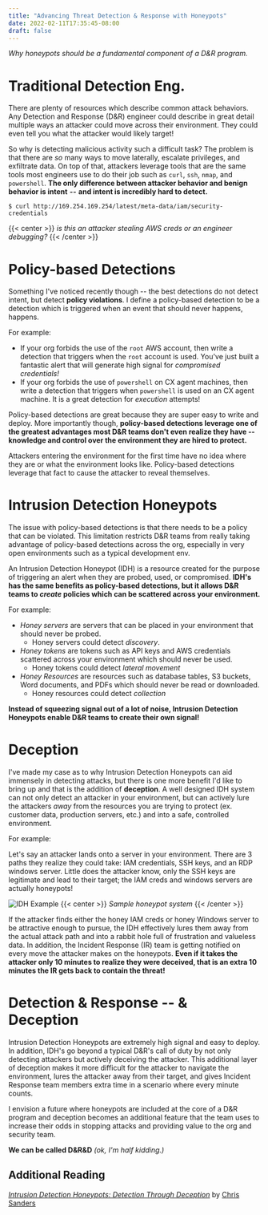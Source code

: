 ```yaml
---
title: "Advancing Threat Detection & Response with Honeypots"
date: 2022-02-11T17:35:45-08:00
draft: false
---
```

_Why honeypots should be a fundamental component of a D&R program._
<!--more-->
# Traditional Detection Eng.
There are plenty of resources which describe common attack behaviors. Any Detection and Response (D&R) engineer could describe in great detail multiple ways an attacker could move across their environment. They could even tell you what the attacker would likely target! 

So why is detecting malicious activity such a difficult task? The problem is that there are *so* many ways to move laterally, escalate privileges, and exfiltrate data. On top of that, attackers leverage tools that are the same tools most engineers use to do their job such as `curl`, `ssh`, `nmap`, and `powershell`.  **The only difference between attacker behavior and benign behavior is intent  --  and intent is incredibly hard to detect.**

```
$ curl http://169.254.169.254/latest/meta-data/iam/security-credentials
```
{{< center >}}
    <i>is this an attacker stealing AWS creds or an engineer debugging?</i>
{{< /center >}}

# Policy-based Detections
Something I've noticed recently though -- the best detections do not detect intent, but detect **policy violations**. I define a policy-based detection to be a detection which is triggered when an event that should never happens, happens. 

For example:
* If your org forbids the use of the `root` AWS account, then write a detection that triggers when the `root` account is used. You've just built a fantastic alert that will generate high signal for *compromised credentials!*
* If your org forbids the use of `powershell` on CX agent machines, then write a detection that triggers when `powershell` is used on an CX agent machine. It is a great detection for *execution* attempts! 

Policy-based detections are great because they are super easy to write and deploy. More importantly though, **policy-based detections leverage one of the greatest advantages most D&R teams don't even realize they have  --  knowledge and control over the environment they are hired to protect.** 

Attackers entering the environment for the first time have no idea where they are or what the environment looks like. Policy-based detections leverage that fact to cause the attacker to reveal themselves.

# Intrusion Detection Honeypots
The issue with policy-based detections is that there needs to be a policy that can be violated. This limitation restricts D&R teams from really taking advantage of policy-based detections across the org, especially in very open environments such as a typical development env. 

An Intrusion Detection Honeypot (IDH) is a resource created for the purpose of triggering an alert when they are probed, used, or compromised. **IDH's has the same benefits as policy-based detections, but it allows D&R teams to ***create*** policies which can be scattered across your environment.**

For example:
* *Honey servers* are servers that can be placed in your environment that should never be probed. 
  * Honey servers could detect *discovery*.
* *Honey tokens* are tokens such as API keys and AWS credentials scattered across your environment which should never be used. 
  * Honey tokens could detect *lateral movement*  
* *Honey Resources* are resources such as database tables, S3 buckets, Word documents, and PDFs which should never be read or downloaded. 
  * Honey resources could detect *collection*

**Instead of squeezing signal out of a lot of noise, Intrusion Detection Honeypots enable D&R teams to create their own signal!**

# Deception
I've made my case as to why Intrusion Detection Honeypots can aid immensely in detecting attacks, but there is one more benefit I'd like to bring up and that is the addition of **deception**. A well designed IDH system can not only detect an attacker in your environment, but can actively lure the attackers *away* from the resources you are trying to protect (ex. customer data, production servers, etc.) and into a safe, controlled environment.

For example: 

Let's say an attacker lands onto a server in your environment. There are 3 paths they realize they could take: IAM credentials, SSH keys, and an RDP windows server. Little does the attacker know, only the SSH keys are legitimate and lead to their target; the IAM creds and windows servers are actually honeypots!

![IDH Example](/blog/idh_example.png#c)
{{< center >}}
    <i>Sample honeypot system</i>
{{< /center >}}

If the attacker finds either the honey IAM creds or honey Windows server to be attractive enough to pursue, the IDH effectively lures them away from the actual attack path and into a rabbit hole full of frustration and valueless data. In addition, the Incident Response (IR) team is getting notified on every move the attacker makes on the honeypots. **Even if it takes the attacker only 10 minutes to realize they were deceived, that is an extra 10 minutes the IR gets back to contain the threat!**

# Detection & Response  --  & Deception
Intrusion Detection Honeypots are extremely high signal and easy to deploy. In addition, IDH's go beyond a typical D&R's call of duty by not only detecting attackers but actively deceiving the attacker. This additional layer of deception makes it more difficult for the attacker to navigate the environment, lures the attacker away from their target, and gives Incident Response team members extra time in a scenario where every minute counts. 

I envision a future where honeypots are included at the core of a D&R program and deception becomes an additional feature that the team uses to increase their odds in stopping attacks and providing value to the org and security team.

**We can be called D&R&D** *(ok, I'm half kidding.)*

## Additional Reading
*[Intrusion Detection Honeypots: Detection Through Deception](https://www.amazon.com/Intrusion-Detection-Honeypots-through-Deception/dp/1735188301)* by [Chris Sanders](https://twitter.com/chrissanders88)